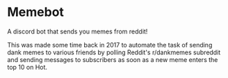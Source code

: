 # Memebot
A discord bot that sends you memes from reddit!

This was made some time back in 2017 to automate the task of sending dank memes to various friends
by polling Reddit's r/dankmemes subreddit and sending messages to subscribers as soon as a new meme
enters the top 10 on Hot.
